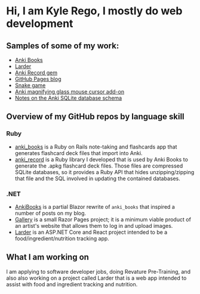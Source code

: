# Hi, I am Kyle Rego, I mostly do web development

## Samples of some of my work:
- [Anki Books](https://ankibooks.io)
- [Larder](https://larder.lol)
- [Anki Record gem](https://kylerego.github.io/anki_record_docs)
- [GitHub Pages blog](https://kylerego.github.io)
- [Snake game](https://kylerego.github.io/the-old-website/snake)
- [Anki magnifying glass mouse cursor add-on](https://ankiweb.net/shared/info/842653376)
- [Notes on the Anki SQLite database schema](https://kylerego.github.io/anki-schema)

## Overview of my GitHub repos by language skill

### Ruby
- [anki_books](https://github.com/KyleRego/anki_books) is a Ruby on Rails note-taking and flashcards app that generates flashcard deck files that import into Anki.
- [anki_record](https://github.com/KyleRego/anki_record) is a Ruby library I developed that is used by Anki Books to generate the .apkg flashcard deck files. Those files are compressed SQLite databases, so it provides a Ruby API that hides unzipping/zipping that file and the SQL involved in updating the contained databases.

### .NET
- [AnkiBooks](https://github.com/KyleRego/AnkiBooks) is a partial Blazor rewrite of `anki_books` that inspired a number of posts on my blog.
- [Gallery](https://github.com/KyleRego/Gallery) is a small Razor Pages project; it is a minimum viable product of an artist's website that allows them to log in and upload images.
- [Larder](https://github.com/KyleRego/Larder) is an ASP.NET Core and React project intended to be a food/ingredient/nutrition tracking app.

## What I am working on

I am applying to software developer jobs, doing Revature Pre-Training, and also also working on a project called Larder that is a web app intended to assist with food and ingredient tracking and nutrition.

